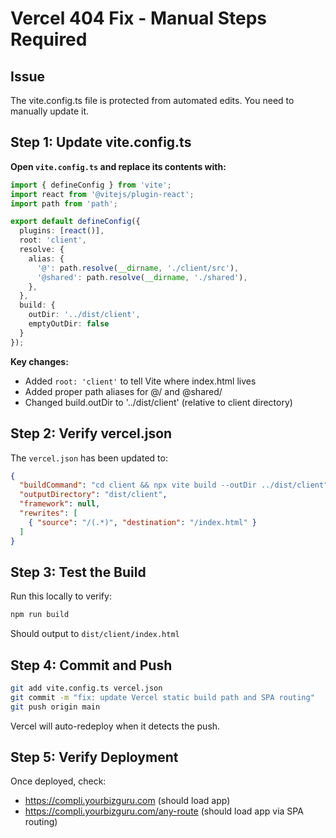 # Vercel 404 Fix - Manual Steps Required

## Issue
The vite.config.ts file is protected from automated edits. You need to manually update it.

## Step 1: Update vite.config.ts

**Open `vite.config.ts` and replace its contents with:**

```ts
import { defineConfig } from 'vite';
import react from '@vitejs/plugin-react';
import path from 'path';

export default defineConfig({
  plugins: [react()],
  root: 'client',
  resolve: {
    alias: {
      '@': path.resolve(__dirname, './client/src'),
      '@shared': path.resolve(__dirname, './shared'),
    },
  },
  build: {
    outDir: '../dist/client',
    emptyOutDir: false
  }
});
```

**Key changes:**
- Added `root: 'client'` to tell Vite where index.html lives
- Added proper path aliases for @/ and @shared/
- Changed build.outDir to '../dist/client' (relative to client directory)

## Step 2: Verify vercel.json

The `vercel.json` has been updated to:

```json
{
  "buildCommand": "cd client && npx vite build --outDir ../dist/client",
  "outputDirectory": "dist/client",
  "framework": null,
  "rewrites": [
    { "source": "/(.*)", "destination": "/index.html" }
  ]
}
```

## Step 3: Test the Build

Run this locally to verify:

```bash
npm run build
```

Should output to `dist/client/index.html`

## Step 4: Commit and Push

```bash
git add vite.config.ts vercel.json
git commit -m "fix: update Vercel static build path and SPA routing"
git push origin main
```

Vercel will auto-redeploy when it detects the push.

## Step 5: Verify Deployment

Once deployed, check:
- https://compli.yourbizguru.com (should load app)
- https://compli.yourbizguru.com/any-route (should load app via SPA routing)
